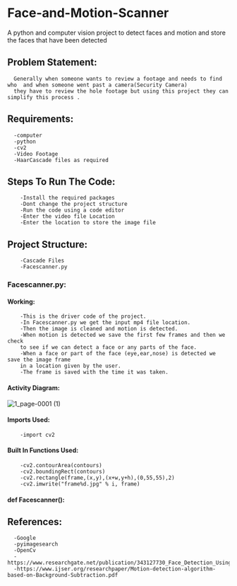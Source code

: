 # Face-and-Motion-Scanner

A python and computer vision project to detect faces and motion and store the faces that have been detected

## Problem Statement:
      Generally when someone wants to review a footage and needs to find who  and when someone went past a camera(Security Camera) 
      they have to review the hole footage but using this project they can simplify this process . 
## Requirements:
      -computer
      -python
      -cv2
      -Video Footage
      -HaarCascade files as required
## Steps To Run The Code:
        -Install the required packages 
        -Dont change the project structure
        -Run the code using a code editor
        -Enter the video file Location
        -Enter the location to store the image file
        
## Project Structure:
        -Cascade Files
        -Facescanner.py
### Facescanner.py:

#### Working:
        -This is the driver code of the project.
        -In Facescanner.py we get the input mp4 file location. 
        -Then the image is cleaned and motion is detected.
        -When motion is detected we save the first few frames and then we check 
        to see if we can detect a face or any parts of the face. 
        -When a face or part of the face (eye,ear,nose) is detected we save the image frame 
        in a location given by the user.
        -The frame is saved with the time it was taken.
        
        
#### Activity Diagram:

![1_page-0001 (1)](https://user-images.githubusercontent.com/82216452/202774705-88925f3b-f034-459c-8605-847255fedcc5.jpg)

        

#### Imports Used: 
        -import cv2
      
#### Built In Functions Used:
        -cv2.contourArea(contours)
        -cv2.boundingRect(contours)
        -cv2.rectangle(frame,(x,y),(x+w,y+h),(0,55,55),2)
        -cv2.imwrite("frame%d.jpg" % i, frame)
#### def Facescanner():

## References:
      -Google 
      -pyimagesearch
      -OpenCv
      -https://www.researchgate.net/publication/343127730_Face_Detection_Using_OpenCV_and_Haar_Cascades_Classifiers
      -https://www.ijser.org/researchpaper/Motion-detection-algorithm-based-on-Background-Subtraction.pdf
      
